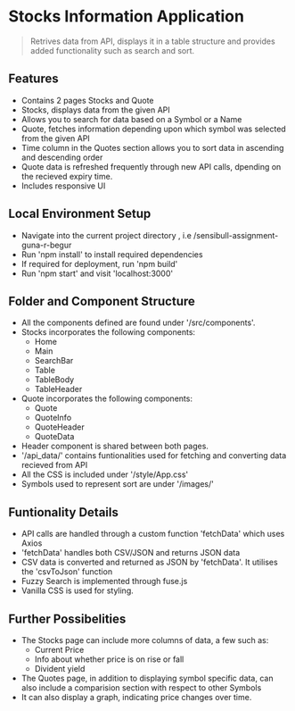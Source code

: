# Stocks Information Application

> Retrives data from API, displays it in a table structure and provides added functionality such as search and sort.  

## Features
* Contains 2 pages Stocks and Quote
* Stocks, displays data from the given API
* Allows you to search for data based on a Symbol or a Name
* Quote, fetches information depending upon which symbol was selected from the given API
* Time column in the Quotes section allows you to sort data in ascending and descending order
* Quote data is refreshed frequently through new API calls, dpending on the recieved expiry time. 
* Includes responsive UI

## Local Environment Setup
* Navigate into the current project directory , i.e /sensibull-assignment-guna-r-begur
* Run 'npm install' to install required dependencies
* If required for deployment, run 'npm build'
* Run 'npm start' and visit 'localhost:3000'

## Folder and Component Structure
* All the components defined are found under '/src/components'.
* Stocks incorporates the following components:
    * Home
    * Main
    * SearchBar
    * Table
    * TableBody
    * TableHeader
* Quote incorporates the following components:
    * Quote
    * QuoteInfo
    * QuoteHeader
    * QuoteData
* Header component is shared between both pages.
* '/api_data/' contains funtionalities used for fetching and converting data recieved from API
* All the CSS is included under '/style/App.css'
* Symbols used to represent sort are under '/images/'

## Funtionality Details
* API calls are handled through a custom function 'fetchData' which uses Axios
* 'fetchData' handles both CSV/JSON and returns JSON data
* CSV data is converted and returned as JSON by 'fetchData'. It utilises the 'csvToJson' function
* Fuzzy Search is implemented through fuse.js
* Vanilla CSS is used for styling.

## Further Possibelities
* The Stocks page can include more columns of data, a few such as:
    * Current Price
    * Info about whether price is on rise or fall
    * Divident yield
* The Quotes page, in addition to displaying symbol specific data, can also include a comparision section with respect to other Symbols
* It can also display a graph, indicating price changes over time.




